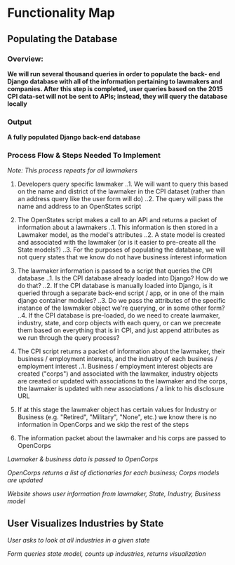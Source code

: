 # Functionality Map

## Populating the Database

### Overview:
**We will run several thousand queries in order to populate the back-
end Django database with all of the information pertaining to lawmakers and companies.
After this step is completed, user queries based on the 2015 CPI data-set will not
be sent to APIs; instead, they will query the database locally**

### Output

**A fully populated Django back-end database**

### Process Flow & Steps Needed To Implement

*Note: This process repeats for all lawmakers*

1. Developers query specific lawmaker
..1. We will want to query this based on the name and district of the lawmaker in the CPI
dataset (rather than an address query like the user form will do)
..2. The query will pass the name and address to an OpenStates script

2. The OpenStates script makes a call to an API and returns a packet of information about a lawmakers
..1. This information is then stored in a Lawmaker model, as the model's attributes
..2. A state model is created and associated with the lawmaker (or is it easier to pre-create all the State models?)
..3. For the purposes of populating the database, we will not query states that we know do not have business interest information

3. The lawmaker information is passed to a script that queries the CPI database
..1. Is the CPI database already loaded into Django? How do we do that?
..2. If the CPI database is manually loaded into Django, is it queried through a separate back-end script / app, or in one of the main django container modules?
..3. Do we pass the attributes of the specific instance of the lawmaker object we're querying, or in some other form?
..4. If the CPI database is pre-loaded, do we need to create lawmaker, industry, state, and corp objects with each query, or can we precreate them based on everything that is in CPI, and just append attributes as we run through the query process?

4. The CPI script returns a packet of information about the lawmaker, their business / employment interests, and the industry of each business / employment interest
..1. Business / employment interest objects are created ("corps") and associated with the lawmaker, industry objects are created or updated with associations to the lawmaker and the corps, the lawmaker is updated with new associations / a link to his disclosure URL

5. If at this stage the lawmaker object has certain values for Industry or Business (e.g. "Retired", "Military", "None", etc.) we know there is no information in OpenCorps and we skip the rest of the steps

6. The information packet about the lawmaker and his corps are passed to OpenCorps

*Lawmaker & business data is passed to OpenCorps*

*OpenCorps returns a list of dictionaries for each business; Corps models are updated*

*Website shows user information from lawmaker, State, Industry, Business model*

## User Visualizes Industries by State

*User asks to look at all industries in a given state*

*Form queries state model, counts up industries, returns visualization*
